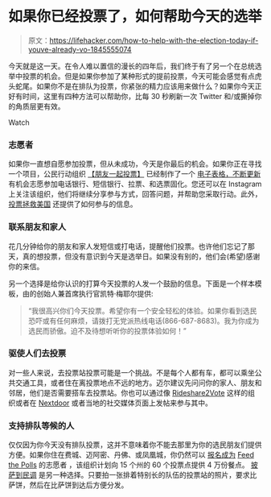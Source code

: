 # 如果你已经投票了，如何帮助今天的选举

> 原文：<https://lifehacker.com/how-to-help-with-the-election-today-if-youve-already-vo-1845555074>

今天就是这一天。在令人难以置信的漫长的四年后，我们终于有了另一个在总统选举中投票的机会。但是如果你参加了某种形式的提前投票，今天可能会感觉有点虎头蛇尾。如果你不是在排队为投票，你紧张的精力应该用来做什么？如果你今天正好有时间，这里有四种方法可以帮助你，比每 30 秒刷新一次 Twitter 和/或撕掉你的角质层更有效。

Watch

### 志愿者

如果你一直想自愿参加投票，但从未成功，今天是你最后的机会。如果你正在寻找一个项目，公民行动组织 [【朋友一起投票】](https://www.friendsvotetogether.org/) 已经制作了一个 [电子表格，不断更新](https://docs.google.com/spreadsheets/d/1P79Wd1bbTQkx635uP5MkusA9I4wa5pcJf8Bv4gcH0c8/edit#gid=0) 有机会志愿参加电话银行、短信银行、拉票、和选票固化。您还可以在 Instagram 上关注该组织，他们将继续分享参与方式，回答问题，并帮助您采取行动。此外， [投票拯救美国](https://votesaveamerica.com/volunteer/) 还提供了如何参与的信息。

### 联系朋友和家人

花几分钟给你的朋友和家人发短信或打电话，提醒他们投票。也许他们忘记了那天，真的想投票，但没有意识到今天是选举日。如果没有别的，他们会(希望)感谢你的来信。

另一个选择是给你认识的打算今天投票的人发一个鼓励的信息。下面是一个样本模板，由的创始人兼首席执行官凯特·梅耶尔提供:

> “我很高兴你们今天投票。希望你有一个安全轻松的体验。如果你看到选民恐吓或有任何麻烦，请拨打无党派热线电话(866-687-8683)。我为你成为选民而骄傲。迫不及待想听听你的投票体验如何！”

### 驱使人们去投票

对一些人来说，去投票站投票可能是一个挑战。不是每个人都有车，都可以乘坐公共交通工具，或者住在离投票地点不远的地方。迈尔建议先问问你的家人、朋友和邻居，他们是否需要搭车去投票站。你也可以通过像 [Rideshare2Vote](https://rideshare2vote.com/) 这样的组织或者在 [Nextdoor](https://nextdoor.com/) 或者当地的社交媒体页面上发帖来参与其中。

### 支持排队等候的人

仅仅因为你今天没有排队投票，这并不意味着你不能去那里为你的选民朋友们提供方便。如果你住在费城、迈阿密、丹佛、或凤凰城，你仍然可以 [报名成为](https://www.feedthepolls.org/volunteer) [Feed the Polls](https://www.feedthepolls.org/) 的志愿者 ，该组织计划向 15 个州的 60 个投票点提供 4 万份餐点。 [披萨到民调](https://polls.pizza/) 是另一种选择。只要拍一张排着特别长的队伍的投票站的照片，要求比萨饼，然后在比萨饼到达后方便分发。